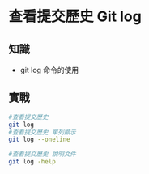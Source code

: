 # 查看提交歷史 Git log

## 知識

* git log 命令的使用

## 實戰

```bash
#查看提交歷史
git log
#查看提交歷史 單列顯示
git log --oneline

#查看提交歷史 說明文件
git log -help
```